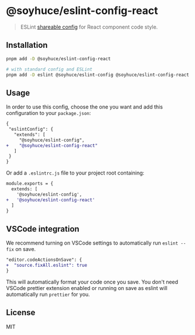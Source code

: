 # @soyhuce/eslint-config-react

> ESLint [shareable config](https://eslint.org/docs/developer-guide/shareable-configs.html) for React component code style.

## Installation

```bash
pnpm add -D @soyhuce/eslint-config-react

# with standard config and ESLint
pnpm add -D eslint @soyhuce/eslint-config @soyhuce/eslint-config-react
```

## Usage

In order to use this config, choose the one you want and add this configuration to your `package.json`:

```diff
{
 "eslintConfig": {
   "extends": [
     "@soyhuce/eslint-config",
+    "@soyhuce/eslint-config-react"
   ]
 }
}
```

Or add a `.eslintrc.js` file to your project root containing:

```diff
module.exports = {
  extends: [
    '@soyhuce/eslint-config',
+   '@soyhuce/eslint-config-react'
  ]
}
```

## VSCode integration
We recommend turning on VSCode settings to automatically run `eslint --fix` on save.

```diff
"editor.codeActionsOnSave": {
+  "source.fixAll.eslint": true
}
```

This will automatically format your code once you save. You don't need VSCode prettier extension enabled or running on save as eslint will automatically run `prettier` for you.

## License
MIT
